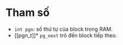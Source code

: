 # Tham số
- `int pgn`: số thứ tự của block trong RAM.
- [[pgn_t]]* `pg_next` trỏ đến block tiếp theo.